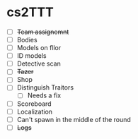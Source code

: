 # cs2TTT

- [ ] ~~Team assignemnt~~
- [ ] Bodies
- [ ] Models on fllor
- [ ] ID models
- [ ] Detective scan
- [ ] ~~Tazer~~
- [ ] Shop
- [ ] Distinguish Traitors
     - [ ] Needs a fix
- [ ] Scoreboard
- [ ] Localization
- [ ] Can't spawn in the middle of the round
- [ ] ~~Logs~~
